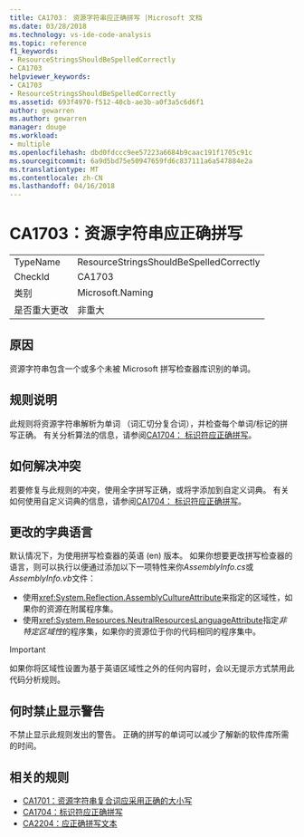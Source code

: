```yaml
---
title: CA1703： 资源字符串应正确拼写 |Microsoft 文档
ms.date: 03/28/2018
ms.technology: vs-ide-code-analysis
ms.topic: reference
f1_keywords:
- ResourceStringsShouldBeSpelledCorrectly
- CA1703
helpviewer_keywords:
- CA1703
- ResourceStringsShouldBeSpelledCorrectly
ms.assetid: 693f4970-f512-40cb-ae3b-a0f3a5c6d6f1
author: gewarren
ms.author: gewarren
manager: douge
ms.workload:
- multiple
ms.openlocfilehash: dbd0fdccc9ee57223a6684b9caac191f1705c91c
ms.sourcegitcommit: 6a9d5bd75e50947659fd6c837111a6a547884e2a
ms.translationtype: MT
ms.contentlocale: zh-CN
ms.lasthandoff: 04/16/2018
---
```

# <a name="ca1703-resource-strings-should-be-spelled-correctly"></a>CA1703：资源字符串应正确拼写

|||
|-|-|
|TypeName|ResourceStringsShouldBeSpelledCorrectly|
|CheckId|CA1703|
|类别|Microsoft.Naming|
|是否重大更改|非重大|

## <a name="cause"></a>原因

资源字符串包含一个或多个未被 Microsoft 拼写检查器库识别的单词。

## <a name="rule-description"></a>规则说明

此规则将资源字符串解析为单词 （词汇切分复合词），并检查每个单词/标记的拼写正确。 有关分析算法的信息，请参阅[CA1704： 标识符应正确拼写](../code-quality/ca1704-identifiers-should-be-spelled-correctly.md)。

## <a name="how-to-fix-violations"></a>如何解决冲突

若要修复与此规则的冲突，使用全字拼写正确，或将字添加到自定义词典。 有关如何使用自定义词典的信息，请参阅[CA1704： 标识符应正确拼写](../code-quality/ca1704-identifiers-should-be-spelled-correctly.md)。

## <a name="change-the-dictionary-language"></a>更改的字典语言

默认情况下，为使用拼写检查器的英语 (en) 版本。 如果你想要更改拼写检查器的语言，则可以执行以便通过添加以下一项特性来你*AssemblyInfo.cs*或*AssemblyInfo.vb*文件：

- 使用<xref:System.Reflection.AssemblyCultureAttribute>来指定的区域性，如果你的资源在附属程序集。
- 使用<xref:System.Resources.NeutralResourcesLanguageAttribute>指定*非特定区域性*的程序集，如果你的资源位于你的代码相同的程序集中。

> [!IMPORTANT]
> 如果你将区域性设置为基于英语区域性之外的任何内容时，会以无提示方式禁用此代码分析规则。

## <a name="when-to-suppress-warnings"></a>何时禁止显示警告

不禁止显示此规则发出的警告。 正确的拼写的单词可以减少了解新的软件库所需的时间。

## <a name="related-rules"></a>相关的规则

- [CA1701：资源字符串复合词应采用正确的大小写](../code-quality/ca1701-resource-string-compound-words-should-be-cased-correctly.md)
- [CA1704：标识符应正确拼写](../code-quality/ca1704-identifiers-should-be-spelled-correctly.md)
- [CA2204：应正确拼写文本](../code-quality/ca2204-literals-should-be-spelled-correctly.md)